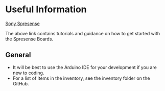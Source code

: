 # Useful Information

[Sony Spresense](https://developer.sony.com/spresense/development-guides/home_en.html)

The above link contains tutorials and guidance on how to get started with the Spresense Boards.


## General
- It will be best to use the Arduino IDE for your development if you are new to coding.
- For a list of items in the inventory, see the inventory folder on the GitHub.






